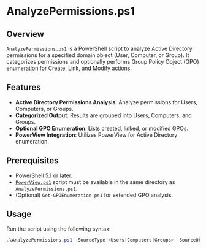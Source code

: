 # AnalyzePermissions.ps1

## Overview

`AnalyzePermissions.ps1` is a PowerShell script to analyze Active Directory permissions for a specified domain object (User, Computer, or Group). It categorizes permissions and optionally performs Group Policy Object (GPO) enumeration for Create, Link, and Modify actions.

## Features

- **Active Directory Permissions Analysis**: Analyze permissions for Users, Computers, or Groups.
- **Categorized Output**: Results are grouped into Users, Computers, and Groups.
- **Optional GPO Enumeration**: Lists created, linked, or modified GPOs.
- **PowerView Integration**: Utilizes PowerView for Active Directory enumeration.

## Prerequisites

- PowerShell 5.1 or later.
- [`PowerView.ps1`](https://github.com/PowerShellMafia/PowerSploit/blob/master/Recon/PowerView.ps1) script must be available in the same directory as `AnalyzePermissions.ps1`.
- (Optional) `Get-GPOEnumeration.ps1` for extended GPO analysis.

## Usage

Run the script using the following syntax:

```powershell
.\AnalyzePermissions.ps1 -SourceType <Users|Computers|Groups> -SourceObject <SamAccountName> [-ExtraGPOEnumeration]

